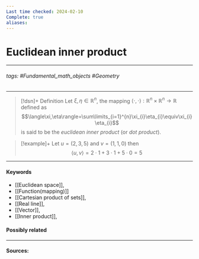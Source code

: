 ```yaml
---
Last time checked: 2024-02-10
Complete: true
aliases:
---
```

# Euclidean inner product
***
###### tags: #Fundamental_math_objects #Geometry 
***
>[!dsn]+ Definition
>Let $\xi,\eta\in\mathbb{R}^{n}$, the mapping $\langle\cdot,\cdot\rangle:\mathbb{R}^{n}\times\mathbb{R}^{n}\to\mathbb{R}$ defined as
>$$\langle\xi,\eta\rangle=\sum\limits_{i=1}^{n}\xi_{i}\eta_{i}\equiv\xi_{i}\eta_{i}$$
>is said to be the *euclidean inner product* (or *dot product*).

>[!example]+
>Let $u=(2,3,5)$ and $v=(1,1,0)$ then
>$$\langle u,v \rangle=2\cdot 1+3\cdot 1+5\cdot0=5$$

***
#### Keywords
- [[Euclidean space]],
- [[Function(mapping)]]
- [[Cartesian product of sets]],
- [[Real line]],
- [[Vector]],
- [[Inner product]],
#### Possibly related
***
#### Sources: